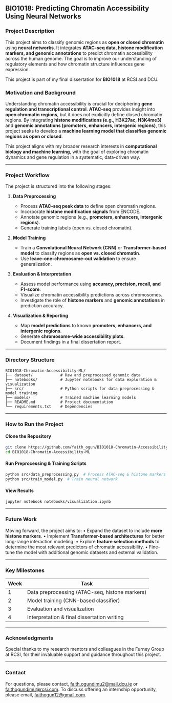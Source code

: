 ## BIO1018: Predicting Chromatin Accessibility Using Neural Networks

### **Project Description**
This project aims to classify genomic regions as **open or closed chromatin** using **neural networks**. It integrates **ATAC-seq data, histone modification markers, and genomic annotations** to predict chromatin accessibility across the human genome. The goal is to improve our understanding of regulatory elements and how chromatin structure influences gene expression.

This project is part of my final dissertation for **BIO1018** at RCSI and DCU.

### **Motivation and Background**
Understanding chromatin accessibility is crucial for deciphering **gene regulation and transcriptional control**. **ATAC-seq** provides insight into **open chromatin regions**, but it does not explicitly define closed chromatin regions. By integrating **histone modifications (e.g., H3K27ac, H3K4me3)** and **genomic annotations (promoters, enhancers, intergenic regions)**, this project seeks to develop a **machine learning model that classifies genomic regions as open or closed**.

This project aligns with my broader research interests in **computational biology and machine learning**, with the goal of exploring chromatin dynamics and gene regulation in a systematic, data-driven way.

---

### **Project Workflow**
The project is structured into the following stages:

1. **Data Preprocessing**
   - Process **ATAC-seq peak data** to define open chromatin regions.
   - Incorporate **histone modification signals** from ENCODE.
   - Annotate genomic regions (e.g., **promoters, enhancers, intergenic regions**).
   - Generate training labels (open vs. closed chromatin).

2. **Model Training**
   - Train a **Convolutional Neural Network (CNN)** or **Transformer-based model** to classify regions as **open vs. closed chromatin**.
   - Use **leave-one-chromosome-out validation** to ensure generalization.

3. **Evaluation & Interpretation**
   - Assess model performance using **accuracy, precision, recall, and F1-score**.
   - Visualize chromatin accessibility predictions across chromosomes.
   - Investigate the role of **histone markers** and **genomic annotations** in prediction accuracy.

4. **Visualization & Reporting**
   - Map **model predictions** to known **promoters, enhancers, and intergenic regions**.
   - Generate **chromosome-wide accessibility plots**.
   - Document findings in a final dissertation report.

---

### **Directory Structure**
```
BIO1018-Chromatin-Accessibility-ML/
├── dataset/            # Raw and preprocessed genomic data
├── notebooks/          # Jupyter notebooks for data exploration & visualization
├── src/                # Python scripts for data preprocessing & model training
├── models/             # Trained machine learning models
├── README.md           # Project documentation
└── requirements.txt    # Dependencies
```

---

### **How to Run the Project**
#### **Clone the Repository**
```bash
git clone https://github.com/faith_ogun/BIO1018-Chromatin-Accessibility-ML.git
cd BIO1018-Chromatin-Accessibility-ML
```

#### **Run Preprocessing & Training Scripts**
```bash
python src/data_preprocessing.py  # Process ATAC-seq & histone markers
python src/train_model.py  # Train neural network
```

#### **View Results**
```bash
jupyter notebook notebooks/visualization.ipynb
```

---

### **Future Work**
Moving forward, the project aims to:
• Expand the dataset to include **more histone markers**.
• Implement **Transformer-based architectures** for better long-range interaction modeling.
• Explore **feature selection methods** to determine the most relevant predictors of chromatin accessibility.
• Fine-tune the model with additional genomic datasets and external validation.

---

### **Key Milestones**
| Week | Task |
|------|------------------------------------------------|
| 1    | Data preprocessing (ATAC-seq, histone markers) |
| 2    | Model training (CNN-based classifier)         |
| 3    | Evaluation and visualization                  |
| 4    | Interpretation & final dissertation writing    |

---

### **Acknowledgments**
Special thanks to my research mentors and colleagues in the Furney Group at RCSI, for their invaluable support and guidance throughout this project.

---

### **Contact**
For questions, please contact, faith.ogundimu2@mail.dcu.ie or faithogundimu@rcsi.com. To discuss offering an internship opportunity, please email, faithogun12@gmail.com.

